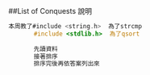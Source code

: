 ##List of Conquests 說明
```C
本周教了#include <string.h>  為了strcmp 
       #include <stdlib.h>  為了qsort
       
       先讀資料 
       接著排序
       排序完後再依答案列出來
